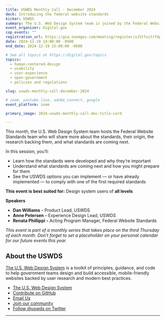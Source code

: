 ```yaml
---
title: USWDS Monthly Call - December 2024
deck: Introducing the federal website standards
kicker: USWDS
summary: The U.S. Web Design System team is joined by the Federal Website Standards team to share more about the standards, their origin, the research backing them, and what standards are coming next.
event_organizer: Digital.gov
cop_events: ""
registration_url: https://gsa.zoomgov.com/meeting/register/vJItfuitrT4pElUXm-Ua7iPb7LTizb8Sve4
date: 2024-12-19 14:00:00 -0500
end_date: 2024-12-19 15:00:00 -0500

# See all topics at https://digital.gov/topics
topics:
  - human-centered-design
  - usability
  - user-experience
  - open-government
  - policies and regulations

slug: uswds-monthly-call-december-2024

# zoom, youtube_live, adobe_connect, google
event_platform: zoom

primary_image: 2024-uswds-monthly-call-dec-title-card

---
```


This month, the U.S. Web Design System team hosts the Federal Website Standards team who will share more about the standards, their origin, the research backing them, and what standards are coming next. 

In this session, you’ll:
* Learn how the standards were developed and why they’re important
* Understand what standards are coming next and how you might prepare for them
* See the USWDS options you can implement — or have already implemented — to comply with one of the first required standards

**This event is best suited for:** Design system users of **all levels**

**Speakers**

- **Dan Williams** **-** Product Lead, USWDS
- **Anne Petersen** **-** Experience Design Lead, USWDS
- **Renata Phillippi** **-** Acting Program Manager, Federal Website Standards

_This event is part of a monthly series that takes place on the third Thursday of each month. Don’t forget to set a placeholder on your personal calendar for our future events this year._

## About the USWDS

[The U.S. Web Design System](https://designsystem.digital.gov/) is a toolkit of principles, guidance, and code to help government teams design and build accessible, mobile-friendly websites backed by user research and modern best practices.

- [The U.S. Web Design System](https://designsystem.digital.gov/)
- [Contribute on GitHub](https://github.com/uswds/uswds/issues)
- [Email Us](mailto:uswds@gsa.gov)
- [Join our community](https://digital.gov/communities/uswds/)
- [Follow @uswds on Twitter](https://twitter.com/uswds)

---
